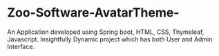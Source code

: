 # Zoo-Software-AvatarTheme-
An Application developed using Spring boot, HTML, CSS, Thymeleaf, Javascript. Insightfully Dynamic project which has both User and Admin Interface.
